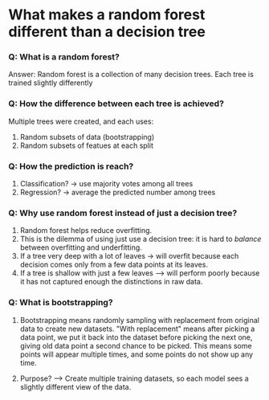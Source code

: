 # What makes a random forest different than a decision tree  
### Q: What is a random forest?
Answer: Random forest is a collection of many decision trees. Each tree is trained slightly differently  

### Q: How the difference between each tree is achieved?  
Multiple trees were created, and each uses:  
1. Random subsets of data (bootstrapping)
2. Random subsets of featues at each split

### Q: How the prediction is reach?  
1. Classification? -> use majority votes among all trees
2. Regression? -> average the predicted number among trees
   
### Q: Why use random forest instead of just a decision tree?  
1. Random forest helps reduce overfitting.  
2. This is the dilemma of using just use a decision tree: it is hard to _balance_ between overfitting and underfitting.  
3. If a tree very deep with a lot of leaves -> will overfit because each decision comes only from a few data points at its leaves.  
4. If a tree is shallow with just a few leaves --> will perform poorly because it has not captured enough the distinctions in raw data.  

### Q: What is bootstrapping?  
1. Bootstrapping means randomly sampling with replacement from original data to create new datasets. "With replacement" means after picking a data point, we put it back into the dataset before picking the next one, giving old data point a second chance to be picked. This means some points will appear multiple times, and some points do not show up any time.

2. Purpose? --> Create multiple training datasets, so each model sees a slightly different view of the data.  
